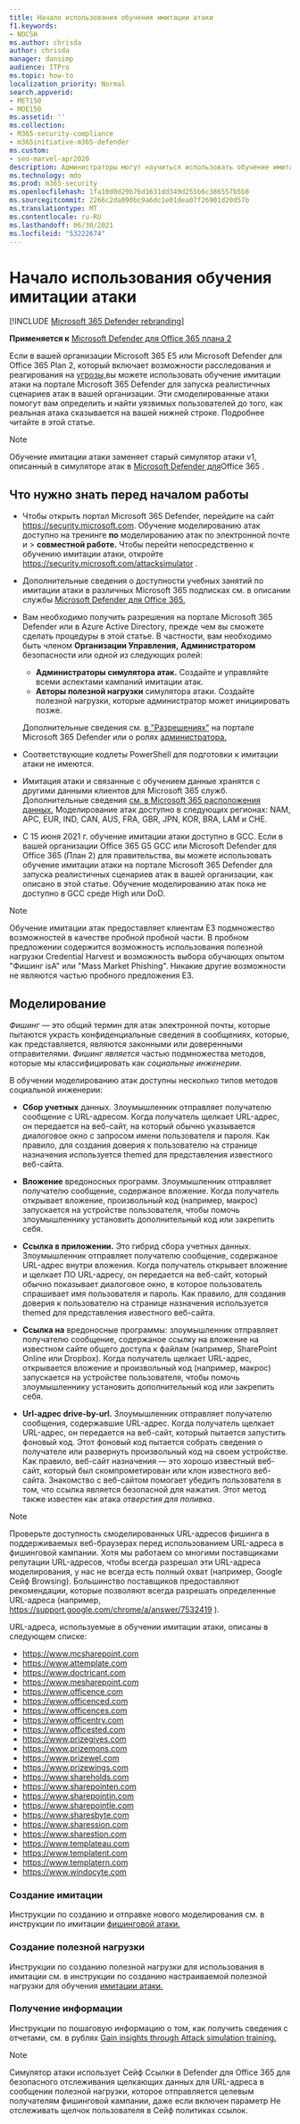 ```yaml
---
title: Начало использования обучения имитации атаки
f1.keywords:
- NOCSH
ms.author: chrisda
author: chrisda
manager: dansimp
audience: ITPro
ms.topic: how-to
localization_priority: Normal
search.appverid:
- MET150
- MOE150
ms.assetid: ''
ms.collection:
- M365-security-compliance
- m365initiative-m365-defender
ms.custom:
- seo-marvel-apr2020
description: Администраторы могут научиться использовать обучение имитации атаки для имитации фишинга и атак паролей в Microsoft 365 E5 или Microsoft Defender для Office 365 plan 2.
ms.technology: mdo
ms.prod: m365-security
ms.openlocfilehash: 1fa10d0d29b76d1631dd349d255b6c386557b5b8
ms.sourcegitcommit: 2266c2da090bc9a6dc1e01dea07f26901d20d57b
ms.translationtype: MT
ms.contentlocale: ru-RU
ms.lasthandoff: 06/30/2021
ms.locfileid: "53222674"
---
```

# <a name="get-started-using-attack-simulation-training"></a>Начало использования обучения имитации атаки

[!INCLUDE [Microsoft 365 Defender rebranding](../includes/microsoft-defender-for-office.md)]

**Применяется к** [Microsoft Defender для Office 365 плана 2](defender-for-office-365.md)

Если в вашей организации Microsoft 365 E5 или Microsoft Defender для Office 365 Plan 2, который включает возможности расследования и реагирования на [угрозы,](office-365-ti.md)вы можете использовать обучение имитации атаки на портале Microsoft 365 Defender для запуска реалистичных сценариев атак в вашей организации. Эти смоделированные атаки помогут вам определить и найти уязвимых пользователей до того, как реальная атака сказывается на вашей нижней строке. Подробнее читайте в этой статье.

> [!NOTE]
> Обучение имитации атаки заменяет старый симулятор атаки v1, описанный в симуляторе атак в [Microsoft Defender для](attack-simulator.md)Office 365 .

## <a name="what-do-you-need-to-know-before-you-begin"></a>Что нужно знать перед началом работы

- Чтобы открыть портал Microsoft 365 Defender, перейдите на сайт <https://security.microsoft.com>. Обучение моделированию атак доступно на тренинге **по** моделированию атак по электронной почте и \> **совместной работе.** Чтобы перейти непосредственно к обучению имитации атаки, откройте <https://security.microsoft.com/attacksimulator> .

- Дополнительные сведения о доступности учебных занятий по имитации атаки в различных Microsoft 365 подписках см. в описании службы [Microsoft Defender для Office 365.](/office365/servicedescriptions/office-365-advanced-threat-protection-service-description)

- Вам необходимо получить разрешения на портале Microsoft 365 Defender или в Azure Active Directory, прежде чем вы сможете сделать процедуры в этой статье. В частности, вам необходимо быть членом **Организации Управления,** **Администратором** безопасности или одной из следующих ролей:
  - **Администраторы симулятора атак.** Создайте и управляйте всеми аспектами кампаний имитации атак.
  - **Авторы полезной нагрузки** симулятора атаки. Создайте полезной нагрузки, которые администратор может инициировать позже.

  Дополнительные сведения см. [в "Разрешениях"](permissions-microsoft-365-security-center.md) на портале Microsoft 365 Defender или о ролях [администратора.](../../admin/add-users/about-admin-roles.md)

- Соответствующие кодлеты PowerShell для подготовки к имитации атаки не имеются.

- Имитация атаки и связанные с обучением данные хранятся с другими данными клиентов для Microsoft 365 служб. Дополнительные сведения [см. в Microsoft 365 расположения данных.](../../enterprise/o365-data-locations.md) Моделирование атак доступно в следующих регионах: NAM, APC, EUR, IND, CAN, AUS, FRA, GBR, JPN, KOR, BRA, LAM и CHE.

- С 15 июня 2021 г. обучение имитации атаки доступно в GCC. Если в вашей организации Office 365 G5 GCC или Microsoft Defender для Office 365 (План 2) для правительства, вы можете использовать обучение имитации атаки на портале Microsoft 365 Defender для запуска реалистичных сценариев атак в вашей организации, как описано в этой статье. Обучение моделированию атак пока не доступно в GCC среде High или DoD.

> [!NOTE]
> Обучение имитации атак предоставляет клиентам E3 подмножество возможностей в качестве пробной пробной части. В пробном предложении содержится возможность использования полезной нагрузки Credential Harvest и возможность выбора обучающих опытом "Фишинг isA" или "Mass Market Phishing". Никакие другие возможности не являются частью пробного предложения E3.

## <a name="simulations"></a>Моделирование

*Фишинг —* это общий термин для атак электронной почты, которые пытаются украсть конфиденциальные сведения в сообщениях, которые, как представляется, являются законными или доверенными отправителями. *Фишинг является* частью подмножества методов, которые мы классифицировать как _социальные инженерии_.

В обучении моделированию атак доступны несколько типов методов социальной инженерии:

- **Сбор учетных** данных. Злоумышленник отправляет получателю сообщение с URL-адресом. Когда получатель щелкает URL-адрес, он передается на веб-сайт, на который обычно указывается диалоговое окно с запросом имени пользователя и пароля. Как правило, для создания доверия к пользователю на странице назначения используется themed для представления известного веб-сайта.

- **Вложение** вредоносных программ. Злоумышленник отправляет получателю сообщение, содержаное вложение. Когда получатель открывает вложение, произвольный код (например, макрос) запускается на устройстве пользователя, чтобы помочь злоумышленнику установить дополнительный код или закрепить себя.

- **Ссылка в приложении.** Это гибрид сбора учетных данных. Злоумышленник отправляет получателю сообщение, содержаное URL-адрес внутри вложения. Когда получатель открывает вложение и щелкает ПО URL-адресу, он передается на веб-сайт, который обычно показывает диалоговое окно, в которое пользователь спрашивает имя пользователя и пароль. Как правило, для создания доверия к пользователю на странице назначения используется themed для представления известного веб-сайта.

- **Ссылка на** вредоносные программы: злоумышленник отправляет получателю сообщение, содержаное ссылку на вложение на известном сайте общего доступа к файлам (например, SharePoint Online или Dropbox). Когда получатель щелкает URL-адрес, открывается вложение и произвольный код (например, макрос) запускается на устройстве пользователя, чтобы помочь злоумышленнику установить дополнительный код или закрепить себя.

- **Url-адрес drive-by-url.** Злоумышленник отправляет получателю сообщения, содержавшие URL-адрес. Когда получатель щелкает URL-адрес, он передается на веб-сайт, который пытается запустить фоновый код. Этот фоновый код пытается собрать сведения о получателе или развернуть произвольный код на своем устройстве. Как правило, веб-сайт назначения — это хорошо известный веб-сайт, который был скомпрометирован или клон известного веб-сайта. Знакомство с веб-сайтом помогает убедить пользователя в том, что ссылка является безопасной для нажатия. Этот метод также известен как атака _отверстия для поливка._

> [!NOTE]
> Проверьте доступность смоделированных URL-адресов фишинга в поддерживаемых веб-браузерах перед использованием URL-адреса в фишинговой кампании. Хотя мы работаем со многими поставщиками репутации URL-адресов, чтобы всегда разрешал эти URL-адреса моделирования, у нас не всегда есть полный охват (например, Google Сейф Browsing). Большинство поставщиков предоставляют рекомендации, которые позволяют всегда разрешать определенные URL-адреса (например, <https://support.google.com/chrome/a/answer/7532419> ).

URL-адреса, используемые в обучении имитации атаки, описаны в следующем списке:

- <https://www.mcsharepoint.com>
- <https://www.attemplate.com>
- <https://www.doctricant.com>
- <https://www.mesharepoint.com>
- <https://www.officence.com>
- <https://www.officenced.com>
- <https://www.officences.com>
- <https://www.officentry.com>
- <https://www.officested.com>
- <https://www.prizegives.com>
- <https://www.prizemons.com>
- <https://www.prizewel.com>
- <https://www.prizewings.com>
- <https://www.shareholds.com>
- <https://www.sharepointen.com>
- <https://www.sharepointin.com>
- <https://www.sharepointle.com>
- <https://www.sharesbyte.com>
- <https://www.sharession.com>
- <https://www.sharestion.com>
- <https://www.templateau.com>
- <https://www.templatent.com>
- <https://www.templatern.com>
- <https://www.windocyte.com>

### <a name="create-a-simulation"></a>Создание имитации

Инструкции по созданию и отправке нового моделирования см. в инструкции по имитации [фишинговой атаки.](attack-simulation-training.md)

### <a name="create-a-payload"></a>Создание полезной нагрузки

Инструкции по созданию полезной нагрузки для использования в имитации см. в инструкции по созданию настраиваемой полезной нагрузки для обучения [имитации атаки.](attack-simulation-training-payloads.md)

### <a name="gaining-insights"></a>Получение информации

Инструкции по пошаговую информацию о том, как получить сведения с отчетами, см. в рублях [Gain insights through Attack simulation training.](attack-simulation-training-insights.md)

> [!NOTE]
> Симулятор атаки использует Сейф Ссылки в Defender для Office 365 для безопасного отслеживания щелкающих данных для URL-адреса в сообщении полезной  нагрузки, которое отправляется целевым получателям фишинговой кампании, даже если включен параметр Не отслеживать щелчок пользователя в Сейф политиках ссылок.
